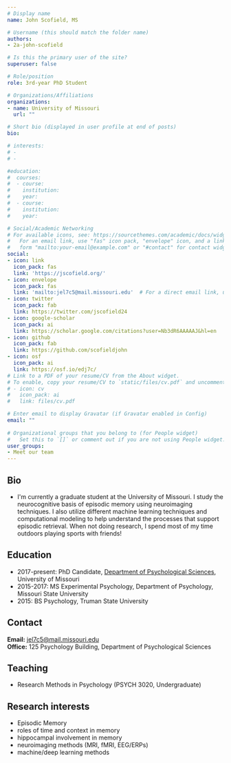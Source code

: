 ```yaml
---
# Display name
name: John Scofield, MS

# Username (this should match the folder name)
authors:
- 2a-john-scofield

# Is this the primary user of the site?
superuser: false

# Role/position
role: 3rd-year PhD Student

# Organizations/Affiliations
organizations:
- name: University of Missouri
  url: ""

# Short bio (displayed in user profile at end of posts)
bio: 

# interests:
# - 
# - 

#education:
#  courses:
#  - course: 
#    institution: 
#    year: 
#  - course: 
#    institution: 
#    year: 

# Social/Academic Networking
# For available icons, see: https://sourcethemes.com/academic/docs/widgets/#icons
#   For an email link, use "fas" icon pack, "envelope" icon, and a link in the
#   form "mailto:your-email@example.com" or "#contact" for contact widget.
social:
- icon: link
  icon_pack: fas
  link: 'https://jscofield.org/'
- icon: envelope
  icon_pack: fas
  link: 'mailto:jel7c5@mail.missouri.edu'  # For a direct email link, use "mailto:test@example.org".
- icon: twitter
  icon_pack: fab
  link: https://twitter.com/jscofield24
- icon: google-scholar
  icon_pack: ai
  link: https://scholar.google.com/citations?user=Nb3dR6AAAAAJ&hl=en
- icon: github
  icon_pack: fab
  link: https://github.com/scofieldjohn
- icon: osf
  icon_pack: ai
  link: https://osf.io/edj7c/
# Link to a PDF of your resume/CV from the About widget.
# To enable, copy your resume/CV to `static/files/cv.pdf` and uncomment the lines below.  
# - icon: cv
#   icon_pack: ai
#   link: files/cv.pdf

# Enter email to display Gravatar (if Gravatar enabled in Config)
email: ""
  
# Organizational groups that you belong to (for People widget)
#   Set this to `[]` or comment out if you are not using People widget.  
user_groups:
- Meet our team
---
```


## Bio
- I'm currently a graduate student at the University of Missouri. I study the neurocognitive basis of episodic memory using neuroimaging techniques. I also utilize different machine learning techniques and computational modeling to help understand the processes that support episodic retrieval. When not doing research, I spend most of my time outdoors playing sports with friends! 

## Education
- 2017-present: PhD Candidate, [Department of Psychological Sciences](https://psychology.missouri.edu), University of Missouri
- 2015-2017: MS Experimental Psychology, Department of Psychology, Missouri State University
- 2015: BS Psychology, Truman State University


## Contact 
**Email:** <jel7c5@mail.missouri.edu>   
**Office:** 125 Psychology Building, Department of Psychological Sciences

## Teaching 
- Research Methods in Psychology (PSYCH 3020, Undergraduate)

## Research interests 
- Episodic Memory
- roles of time and context in memory
- hippocampal involvement in memory
- neuroimaging methods (MRI, fMRI, EEG/ERPs)
- machine/deep learning methods



